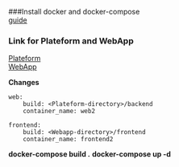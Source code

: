 ###Install docker and docker-compose  
[guide](https://docs.docker.com/compose/install/)  

### Link for Plateform and WebApp
[Plateform](https://code.jtg.tools/rishabh.bansal/todo-platform)  
[WebApp](https://code.jtg.tools/rishabh.bansal/todo-webapp)

**Changes**
```
web:
    build: <Plateform-directory>/backend
    container_name: web2
```
```
frontend:
    build: <Webapp-directory>/frontend
    container_name: frontend2
```
**docker-compose build .**
**docker-compose up -d**
